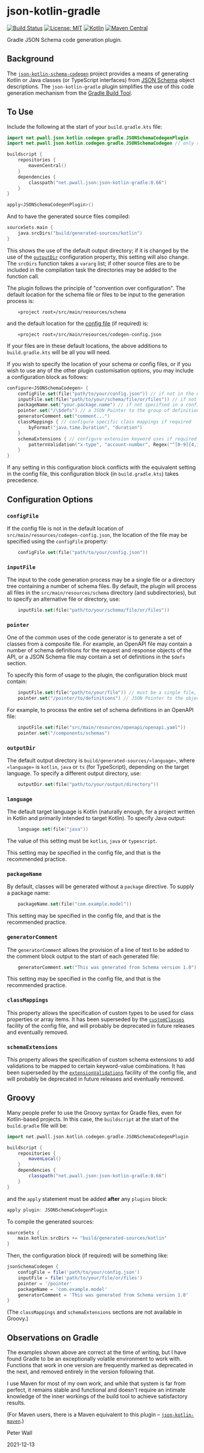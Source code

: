 # json-kotlin-gradle

[![Build Status](https://travis-ci.com/pwall567/json-kotlin-gradle.svg?branch=main)](https://travis-ci.com/github/pwall567/json-kotlin-gradle)
[![License: MIT](https://img.shields.io/badge/License-MIT-yellow.svg)](https://opensource.org/licenses/MIT)
[![Kotlin](https://img.shields.io/static/v1?label=Kotlin&message=v1.5.20&color=7f52ff&logo=kotlin&logoColor=7f52ff)](https://github.com/JetBrains/kotlin/releases/tag/v1.5.20)
[![Maven Central](https://img.shields.io/maven-central/v/net.pwall.json/json-kotlin-gradle?label=Maven%20Central)](https://search.maven.org/search?q=g:%22net.pwall.json%22%20AND%20a:%22json-kotlin-gradle%22)

Gradle JSON Schema code generation plugin.

## Background

The [`json-kotlin-schema-codegen`](https://github.com/pwall567/json-kotlin-schema-codegen) project provides a means of
generating Kotlin or Java classes (or TypeScript interfaces) from [JSON Schema](https://json-schema.org/) object
descriptions.
The `json-kotlin-gradle` plugin simplifies the use of this code generation mechanism from the
[Gradle Build Tool](https://gradle.org/).

## To Use

Include the following at the start of your `build.gradle.kts` file:
```kotlin
import net.pwall.json.kotlin.codegen.gradle.JSONSchemaCodegenPlugin
import net.pwall.json.kotlin.codegen.gradle.JSONSchemaCodegen // only required if "configure" block included

buildscript {
    repositories {
        mavenCentral()
    }
    dependencies {
        classpath("net.pwall.json:json-kotlin-gradle:0.66")
    }
}

apply<JSONSchemaCodegenPlugin>()
```

And to have the generated source files compiled:
```kotlin
sourceSets.main {
    java.srcDirs("build/generated-sources/kotlin")
}
```
This shows the use of the default output directory; if it is changed by the use of the [`outputDir`](#outputdir)
configuration property, this setting will also change.
The `srcDirs` function takes a `vararg` list; if other source files are to be included in the compilation task the
directories may be added to the function call.

The plugin follows the principle of "convention over configuration".
The default location for the schema file or files to be input to the generation process is:
```
    «project root»/src/main/resources/schema
```
and the default location for the
[config file](https://github.com/pwall567/json-kotlin-schema-codegen/blob/main/CONFIG.md) (if required) is:
```
    «project root»/src/main/resources/codegen-config.json
```
If your files are in these default locations, the above additions to `build.gradle.kts` will be all you will need.

If you wish to specify the location of your schema or config files, or if you wish to use any of the other plugin
customisation options, you may include a configuration block as follows:
```kotlin
configure<JSONSchemaCodegen> {
    configFile.set(file("path/to/your/config.json")) // if not in the default location
    inputFile.set(file("path/to/your/schema/file/or/files")) // if not in the default location
    packageName.set("your.package.name") // if not specified in a config file
    pointer.set("/\$defs") // a JSON Pointer to the group of definitions within the file
    generatorComment.set("comment...")
    classMappings { // configure specific class mappings if required
        byFormat("java.time.Duration", "duration")
    }
    schemaExtensions { // configure extension keyword uses if required
        patternValidation("x-type", "account-number", Regex("^[0-9]{4,10}$"))
    }
}
```

If any setting in this configuration block conflicts with the equivalent setting in the config file, this configuration
block (in `build.gradle.kts`) takes precedence.

## Configuration Options

### `configFile`

If the config file is not in the default location of `src/main/resources/codegen-config.json`, the location of the file
may be specified using the `configFile` property:
```kotlin
    configFile.set(file("path/to/your/config.json"))
```

### `inputFile`

The input to the code generation process may be a single file or a directory tree containing a number of schema files.
By default, the plugin will process all files in the `src/main/resources/schema` directory (and subdirectories), but to
specify an alternative file or directory, use:
```kotlin
    inputFile.set(file("path/to/your/schema/file/or/files"))
```

### `pointer`

One of the common uses of the code generator is to generate a set of classes from a composite file.
For example, an OpenAPI file may contain a number of schema definitions for the request and response objects of the API,
or a JSON Schema file may contain a set of definitions in the `$defs` section.

To specify this form of usage to the plugin, the configuration block must contain:
```kotlin
    inputFile.set(file("path/to/your/file")) // must be a single file, and the default is not allowed
    pointer.set("/pointer/to/definitions") // JSON Pointer to the object containing the definitions
```

For example, to process the entire set of schema definitions in an OpenAPI file:
```kotlin
    inputFile.set(file("src/main/resources/openapi/openapi.yaml"))
    pointer.set("/components/schemas")
```

### `outputDir`

The default output directory is `build/generated-sources/«language»`, where `«language»` is `kotlin`, `java` or
`ts` (for TypeScript), depending on the target language.
To specify a different output directory, use:
```kotlin
    outputDir.set(file("path/to/your/output/directory"))
```

### `language`

The default target language is Kotlin (naturally enough, for a project written in Kotlin and primarily intended to
target Kotlin).
To specify Java output:
```kotlin
    language.set(file("java"))
```
The value of this setting must be `kotlin`, `java` or `typescript`.

This setting may be specified in the config file, and that is the recommended practice.

### `packageName`

By default, classes will be generated without a `package` directive.
To supply a package name:
```kotlin
    packageName.set(file("com.example.model"))
```

This setting may be specified in the config file, and that is the recommended practice.

### `generatorComment`

The `generatorComment` allows the provision of a line of text to be added to the comment block output to the start of
each generated file:
```kotlin
    generatorComment.set("This was generated from Schema version 1.0")
```

This setting may be specified in the config file, and that is the recommended practice.

### `classMappings`

This property allows the specification of custom types to be used for class properties or array items.
It has been superseded by the
[`customClasses`](https://github.com/pwall567/json-kotlin-schema-codegen/blob/main/CONFIG.md#customclasses) facility of
the config file, and will probably be deprecated in future releases and eventually removed.

### `schemaExtensions`

This property allows the specification of custom schema extensions to add validations to be mapped to certain
keyword-value combinations.
It has been superseded by the
[`extensionValidations`](https://github.com/pwall567/json-kotlin-schema-codegen/blob/main/CONFIG.md#extensionvalidations)
facility of the config file, and will probably be deprecated in future releases and eventually removed.

## Groovy

Many people prefer to use the Groovy syntax for Gradle files, even for Kotlin-based projects.
In this case, the `buildscript` at the start of the `build.gradle` file will be:
```groovy
import net.pwall.json.kotlin.codegen.gradle.JSONSchemaCodegenPlugin

buildscript {
    repositories {
        mavenLocal()
    }
    dependencies {
        classpath("net.pwall.json:json-kotlin-gradle:0.66")
    }
}
```
and the `apply` statement must be added **after** any `plugins` block:
```groovy
apply plugin: JSONSchemaCodegenPlugin
```

To compile the generated sources:
```groovy
sourceSets {
    main.kotlin.srcDirs += "build/generated-sources/kotlin"
}
```

Then, the configuration block (if required) will be something like:
```groovy
jsonSchemaCodegen {
    configFile = file('path/to/your/config.json')
    inputFile = file('path/to/your/file/or/files')
    pointer = '/pointer'
    packageName = 'com.example.model'
    generatorComment = 'This was generated from Schema version 1.0'
}
```
(The `classMappings` and `schemaExtensions` sections are not available in Groovy.)

## Observations on Gradle

The examples shown above are correct at the time of writing, but I have found Gradle to be an exceptionally volatile
environment to work with.
Functions that work in one version are frequently marked as deprecated in the next, and removed entirely in the version
following that.

I use Maven for most of my own work, and while that system is far from perfect, it remains stable and functional and
doesn't require an intimate knowledge of the inner workings of the build tool to achieve satisfactory results.

(For Maven users, there is a Maven equivalent to this plugin &ndash;
[`json-kotlin-maven`](https://github.com/pwall567/json-kotlin-maven).)

Peter Wall

2021-12-13
